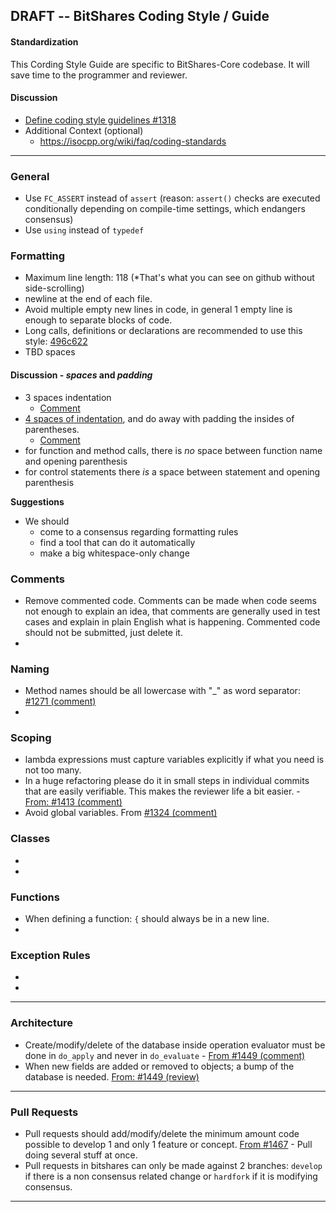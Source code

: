 ## DRAFT -- BitShares Coding Style / Guide

#### Standardization 

This Cording Style Guide are specific to BitShares-Core codebase. It will save time to the programmer and reviewer.

#### Discussion

- [Define coding style guidelines #1318](https://github.com/bitshares/bitshares-core/issues/1318)
- Additional Context (optional)
   - https://isocpp.org/wiki/faq/coding-standards

----

### General 
- Use `FC_ASSERT` instead of `assert` (reason: `assert()` checks are executed conditionally depending on compile-time settings, which endangers consensus)
- Use `using` instead of `typedef`

### Formatting
- Maximum line length: 118 (*That's what you can see on github without side-scrolling)
- newline at the end of each file.
- Avoid multiple empty new lines in code, in general 1 empty line is enough to separate blocks of code.
- Long calls, definitions or declarations are recommended to use this style: [496c622](https://github.com/bitshares/bitshares-core/commit/496c6229e13bd511c2380f9c8d540e68bd65a65d)
- TBD spaces


#### Discussion - *spaces* and *padding*

  - 3 spaces indentation
    - [Comment](https://github.com/bitshares/bitshares-core/issues/1318#issuecomment-472376797)
  - [4 spaces of indentation](https://github.com/bitshares/bitshares-core/issues/1318#issuecomment-468077506), and do away with padding the insides of parentheses.
    - [Comment](https://github.com/bitshares/bitshares-core/issues/1318#issuecomment-472125824)
  - for function and method calls, there is *no* space between function name and opening parenthesis
  - for control statements there *is* a space between statement and opening parenthesis

**Suggestions**
- We should
   - come to a consensus regarding formatting rules
   - find a tool that can do it automatically
   - make a big whitespace-only change



### Comments
- Remove commented code. Comments can be made when code seems not enough to explain an idea, that comments are generally used in test cases and explain in plain English what is happening. Commented code should not be submitted, just delete it. 
- 



### Naming
- Method names should be all lowercase with "_" as word separator: [#1271 (comment)](https://github.com/bitshares/bitshares-core/pull/1271#discussion_r224833813)
- 




### Scoping
- lambda expressions must capture variables explicitly if what you need is not too many.
- In a huge refactoring please do it in small steps in individual commits that are easily verifiable. This makes the reviewer life a bit easier. - [From: #1413 (comment)](https://github.com/bitshares/bitshares-core/pull/1413#issuecomment-437932230)
- Avoid global variables. From [#1324 (comment)](https://github.com/bitshares/bitshares-core/pull/1324#issuecomment-439715251)

### Classes
- 
- 

### Functions
- When defining a function:  `{` should always be in a new line.
- 

### Exception Rules 
- 
- 

---

### Architecture
- Create/modify/delete of the database inside operation evaluator must be done in `do_apply` and never in `do_evaluate` - [From #1449 (comment)](https://github.com/bitshares/bitshares-core/pull/1449#discussion_r236381016)  
- When new fields are added or removed to objects; a bump of the database is needed. [From: #1449 (review)](https://github.com/bitshares/bitshares-core/pull/1449#pullrequestreview-185101298) 

---

### Pull Requests
- Pull requests should add/modify/delete the minimum amount code possible to develop 1 and only 1 feature or concept. [From #1467](https://github.com/bitshares/bitshares-core/pull/1467) - Pull doing several stuff at once.
- Pull requests in bitshares can only be made against 2 branches: `develop` if there is a non consensus related change or `hardfork` if it is modifying consensus.


*************
